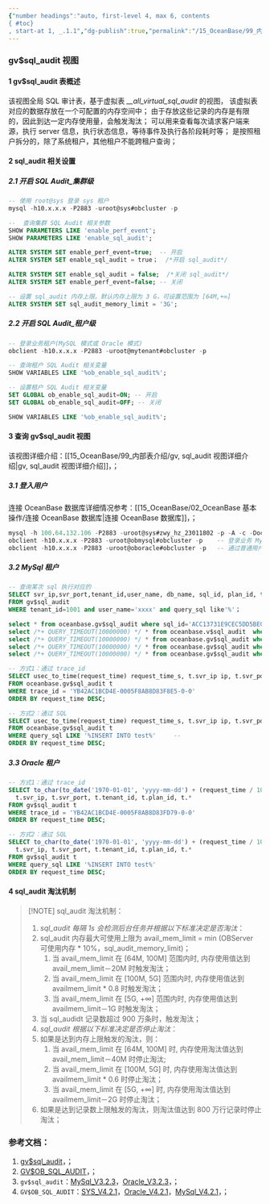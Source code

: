 ```yaml
---
{"number headings":"auto, first-level 4, max 6, contents
{ #toc}
, start-at 1, _.1.1","dg-publish":true,"permalink":"/15_OceanBase/99_内部表介绍/gv, sql_audit 视图/","dgPassFrontmatter":true}
---
```


### gv$sql_audit 视图
#### 1 gv$sql_audit 表概述
该视图全局 SQL 审计表，基于虚拟表 *\_\_all_virtual_sql_audit* 的视图， 该虚拟表对应的数据存放在一个可配置的内存空间中；
由于存放这些记录的内存是有限的，因此到达一定内存使用量，会触发淘汰；
可以用来查看每次请求客户端来源，执行 server 信息，执行状态信息，等待事件及执行各阶段耗时等；
是按照租户拆分的，除了系统租户，其他租户不能跨租户查询；


#### 2 sql_audit 相关设置
##### 2.1 开启 SQL Audit_集群级

```sql
-- 使用 root@sys 登录 sys 租户
mysql -h10.x.x.x -P2883 -uroot@sys#obcluster -p

--  查询集群 SQL Audit 相关参数
SHOW PARAMETERS LIKE 'enable_perf_event';
SHOW PARAMETERS LIKE 'enable_sql_audit';

ALTER SYSTEM SET enable_perf_event=true;  -- 开启
ALTER SYSTEM SET enable_sql_audit = true；  /*开启 sql_audit*/

ALTER SYSTEM SET enable_sql_audit = false;	/*关闭 sql_audit*/
ALTER SYSTEM SET enable_perf_event=false; -- 关闭

-- 设置 sql_audit 内存上限。默认内存上限为 3 G，可设置范围为 [64M,+∞]
ALTER SYSTEM SET sql_audit_memory_limit = '3G';
```


##### 2.2 开启 SQL Audit_租户级

```sql
-- 登录业务租户(MySQL 模式或 Oracle 模式)
obclient -h10.x.x.x -P2883 -uroot@mytenant#obcluster -p

-- 查询租户 SQL Audit 相关变量
SHOW VARIABLES LIKE '%ob_enable_sql_audit%';

-- 设置租户 SQL Audit 相关变量
SET GLOBAL ob_enable_sql_audit=ON; -- 开启
SET GLOBAL ob_enable_sql_audit=OFF; -- 关闭

SHOW VARIABLES LIKE '%ob_enable_sql_audit%';
```


#### 3 查询 gv$sql_audit 视图
该视图详细介绍：[[15_OceanBase/99_内部表介绍/gv, sql_audit 视图详细介绍\|gv, sql_audit 视图详细介绍]]，；

##### 3.1 登入用户
连接 OceanBase 数据库详细情况参考：[[15_OceanBase/02_OceanBase 基本操作/连接 OceanBase 数据库\|连接 OceanBase 数据库]]，；

```sql
mysql -h 100.64.132.106 -P2883 -uroot@sys#zwy_hz_23011802 -p -A -c -Doceanbas  -- 需要输入密码，连接集群系统租户
obclient -h10.x.x.x -P2883 -uroot@obmysql#obcluster -p    -- 登录业务 MySql 租户
obclient -h10.x.x.x -P2883 -uroot@oboracle#obcluster -p   -- 通过普通用户登录 Oracle 租户
```

##### 3.2 MySql 租户
```sql
-- 查询某次 sql 执行对应的 
SELECT svr_ip,svr_port,tenant_id,user_name, db_name, sql_id, plan_id, type, elapsed_time, execute_time, query_sql 
FROM gv$sql_audit 
WHERE tenant_id=1001 and user_name='xxxx' and query_sql like'%'；

select * from oceanbase.gv$sql_audit where sql_id='ACC13731E9CEC5DD5BE06DE726E9DE6D' limit 5;
select /*+ QUERY_TIMEOUT(10000000) */ * from oceanbase.v$sql_audit  where SQL_ID='EEE062DD3082DFDB90B4F454F95081B8' limit 5\G  
select /*+ QUERY_TIMEOUT(10000000) */ * from oceanbase.gv$sql_audit where SQL_ID='EEE062DD3082DFDB90B4F454F95081B8' limit 5\G  
select /*+ QUERY_TIMEOUT(10000000) */ * from oceanbase.gv$sql_audit where QUERY_SQL LIKE '%tab_1%' limit 5\G  
select /*+ QUERY_TIMEOUT(10000000) */ * from oceanbase.gv$sql_audit where QUERY_SQL = "insert into tab_1(c1,c2) values(20,'20')" limit 5\G  

-- 方式1：通过 trace_id
SELECT usec_to_time(request_time) request_time_s, t.svr_ip ip, t.svr_port port, t.tenant_id, t.plan_id, *
FROM oceanbase.gv$sql_audit t
WHERE trace_id = 'YB42AC1BCD4E-0005F8AB8D83F8E5-0-0'
ORDER BY request_time DESC;

-- 方式2：通过 SQL
SELECT usec_to_time(request_time) request_time_s, t.svr_ip ip, t.svr_port port, t.tenant_id, t.plan_id, *
FROM oceanbase.gv$sql_audit t
WHERE query_sql LIKE '%INSERT INTO test%'     -- 
ORDER BY request_time DESC;
```

##### 3.3 Oracle 租户
```sql
-- 方式1：通过 trace_id
SELECT to_char(to_date('1970-01-01', 'yyyy-mm-dd') + (request_time / 1000000 / 86400) + to_number(substr(tz_offset(sessiontimezone), 1, 3)) / 24, 'YYYYMMDD HH24:MI:SS') request_time_s,
  t.svr_ip, t.svr_port, t.tenant_id, t.plan_id, t.*
FROM gv$sql_audit t
WHERE trace_id = 'YB42AC1BCD4E-0005F8AB8D83FD79-0-0'
ORDER BY request_time DESC;

-- 方式2：通过 SQL
SELECT to_char(to_date('1970-01-01', 'yyyy-mm-dd') + (request_time / 1000000 / 86400) + to_number(substr(tz_offset(sessiontimezone), 1, 3)) / 24, 'YYYYMMDD HH24:MI:SS') request_time_s,
  t.svr_ip, t.svr_port, t.tenant_id, t.plan_id, t.*
FROM gv$sql_audit t
WHERE query_sql LIKE '%INSERT INTO test%'
ORDER BY request_time DESC;
```


#### 4 sql_audit 淘汰机制

> [!NOTE] sql_audit 淘汰机制： 
> 1. *sql_audit 每隔 1s 会检测后台任务并根据以下标准决定是否淘汰*：
> 	1. sql_audit 内存最大可使用上限为 avail_mem_limit = min (OBServer 可使用内存 * 10%，sql_audit_memory_limit)；
> 		1. 当 avail_mem_limit 在 [64M, 100M] 范围内时, 内存使用值达到 avail_mem_limit－20M 时触发淘汰；
> 		2. 当 avail_mem_limit 在 [100M, 5G] 范围内时, 内存使用值达到 availmem_limit * 0.8 时触发淘汰；
> 		3. 当 avail_mem_limit 在 [5G, +∞] 范围内时, 内存使用值达到 availmem_limit－1G 时触发淘汰；
> 	2. 当 sql_audidt 记录数超过 900 万条时，触发淘汰；
> 2. *sql_audit 根据以下标准决定是否停止淘汰*：
> 	1. 如果是达到内存上限触发的淘汰，则：
> 		1. 当 avail_mem_limit 在 [64M, 100M] 时, 内存使用淘汰值达到 avail_mem_limit－40M 时停止淘汰;
> 		2. 当 avail_mem_limit 在 [100M, 5G] 时, 内存使用淘汰值达到 availmem_limit * 0.6 时停止淘汰；
> 		3. 当 avail_mem_limit 在 [5G, +∞] 时, 内存使用淘汰值达到 availmem_limit－2G 时停止淘汰；
> 	2. 如果是达到记录数上限触发的淘汰，则淘汰值达到 800 万行记录时停止淘汰；


### 参考文档：
1.  [gv$sql_audit](https://www.oceanbase.com/docs/enterprise-oceanbase-database-cn-10000000000945961)，；
2.  [GV$OB_SQL_AUDIT](https://www.oceanbase.com/docs/common-oceanbase-database-cn-10000000001699453)，；
3. `gv$sql_audit`：[MySql_V3.2.3](https://www.oceanbase.com/docs/enterprise-oceanbase-database-cn-10000000000356331)，[Oracle_V3.2.3](https://www.oceanbase.com/docs/enterprise-oceanbase-database-cn-10000000000356209)，；
4. `GV$OB_SQL_AUDIT`：[SYS_V4.2.1](https://www.oceanbase.com/docs/common-oceanbase-database-cn-1000000000219776)，[Oracle_V4.2.1](https://www.oceanbase.com/docs/common-oceanbase-database-cn-1000000000219093)，[MySql_V4.2.1](https://www.oceanbase.com/docs/common-oceanbase-database-cn-1000000000219838)，；
